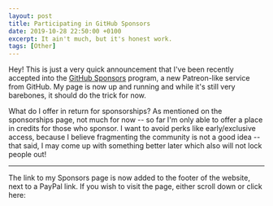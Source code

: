 ```yaml
---
layout: post
title: Participating in GitHub Sponsors
date: 2019-10-28 22:50:00 +0100
excerpt: It ain't much, but it's honest work.
tags: [Other]
---
```


Hey! This is just a very quick announcement that I've been recently accepted into
the [GitHub Sponsors](https://github.com/sponsors) program, a new Patreon-like service from GitHub.
My page is now up and running and while it's still very barebones, it should do the trick for now.

What do I offer in return for sponsorships? As mentioned on the sponsorships page, not much for now -- so far I'm only
able to offer a place in credits for those who sponsor. I want to avoid perks like early/exclusive access,
because I believe fragmenting the community is not a good idea -- that said, I may come up with something better
later which also will not lock people out!

***

The link to my Sponsors page is now added to the footer of the website, next to a PayPal link.
If you wish to visit the page, either scroll down or click here:

<div align="center">
<a href="https://github.com/sponsors/{{ site.theme_settings.github }}" title="{{ site.theme_settings.str_support_via }} GitHub Sponsors">
    <span class="fa-stack" style="font-size:1.75em;">
        <i class="fas fa-circle fa-stack-2x"></i>
        <i class="fab fa-github-alt fa-stack-1x fa-inverse"></i>
    </span>
</a>
</div>